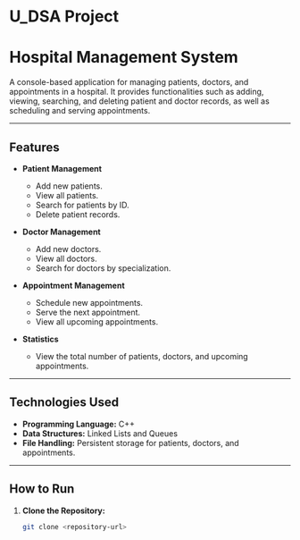 # U_DSA Project
# Hospital Management System

A console-based application for managing patients, doctors, and appointments in a hospital. It provides functionalities such as adding, viewing, searching, and deleting patient and doctor records, as well as scheduling and serving appointments.

---

## Features

- **Patient Management**
  - Add new patients.
  - View all patients.
  - Search for patients by ID.
  - Delete patient records.

- **Doctor Management**
  - Add new doctors.
  - View all doctors.
  - Search for doctors by specialization.

- **Appointment Management**
  - Schedule new appointments.
  - Serve the next appointment.
  - View all upcoming appointments.

- **Statistics**
  - View the total number of patients, doctors, and upcoming appointments.

---

## Technologies Used

- **Programming Language:** C++
- **Data Structures:** Linked Lists and Queues
- **File Handling:** Persistent storage for patients, doctors, and appointments.

---

## How to Run

1. **Clone the Repository:**
   ```bash
   git clone <repository-url>
